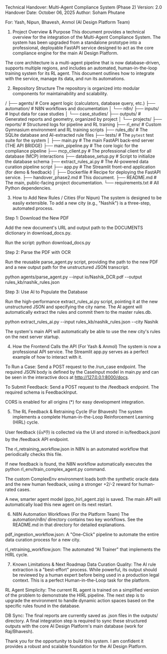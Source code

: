 Technical Handover: Multi-Agent Compliance System (Phase 2)
Version: 2.0
Handover Date: October 06, 2025
Author: Soham Phutane 

For: Yash, Nipun, Bhavesh, Anmol (AI Design Platform Team)

1. Project Overview & Purpose
This document provides a technical overview for the integration of the Multi-Agent Compliance System. The system has been upgraded from a standalone prototype into a professional, deployable FastAPI service designed to act as the core compliance engine for the main AI Design Platform.

The core architecture is a multi-agent pipeline that is now database-driven, supports multiple regions, and includes an automated, human-in-the-loop training system for its RL agent. This document outlines how to integrate with the service, manage its data, and run its automations.

2. Repository Structure
The repository is organized into modular components for maintainability and scalability.

/
├── agents/               # Core agent logic (calculators, database query, etc.)
├── automation/           # N8N workflows and documentation
│   └── n8n/
├── inputs/               # Input data for case studies
│   └── case_studies/
├── outputs/              # Generated reports and geometry, organized by project
│   └── projects/
├── reports/              # Structured logs for pipeline and RL training
├── rl_env/               # Custom Gymnasium environment and RL training scripts
├── rules_db/             # The SQLite database and AI-extracted rule files
├── tests/                # The `pytest` test suite for the system
│
├── main.py               # The main FastAPI back-end server (THE API BRIDGE)
├── main_pipeline.py      # The core logic for the compliance pipeline
├── mcp_client.py         # The professional client for all database (MCP) interactions
├── database_setup.py     # Script to initialize the database schema
├── extract_rules_ai.py   # The AI-powered data curation pipeline script
├── app.py                # The Streamlit front-end application (for demo & feedback)
│
├── Dockerfile            # Recipe for deploying the FastAPI service.
├── handover_phase2.md    # This document.
├── README.md             # The main, public-facing project documentation.
└── requirements.txt      # All Python dependencies.

3. How to Add New Rules / Cities (For Nipun)
The system is designed to be easily extensible. To add a new city (e.g., "Nashik") is a three-step, automated process.

Step 1: Download the New PDF

Add the new document's URL and output path to the DOCUMENTS dictionary in download_docs.py.

Run the script: python download_docs.py

Step 2: Parse the PDF with OCR

Run the reusable parse_agent.py script, providing the path to the new PDF and a new output path for the unstructured JSON transcript.

python agents/parse_agent.py --input io/Nashik_DCR.pdf --output rules_kb/nashik_rules.json

Step 3: Use AI to Populate the Database

Run the high-performance extract_rules_ai.py script, pointing it at the new unstructured JSON and specifying the city name. The AI agent will automatically extract the rules and commit them to the master rules.db.

python extract_rules_ai.py --input rules_kb/nashik_rules.json --city Nashik

The system's main API will automatically be able to use the new city's rules on the next server startup.

4. How the Frontend Calls the API (For Yash & Anmol)
The system is now a professional API service. The Streamlit app.py serves as a perfect example of how to interact with it.

To Run a Case: Send a POST request to the /run_case endpoint. The required JSON body is defined by the CaseInput model in main.py and can be seen in the interactive docs at http://127.0.0.1:8000/docs.

To Submit Feedback: Send a POST request to the /feedback endpoint. The required schema is FeedbackInput.

CORS is enabled for all origins (*) for easy development integration.

5. The RL Feedback & Retraining Cycle (For Bhavesh)
The system implements a complete Human-in-the-Loop Reinforcement Learning (HIRL) cycle.

User feedback (👍/👎) is collected via the UI and stored in io/feedback.jsonl by the /feedback API endpoint.

The rl_retraining_workflow.json in N8N is an automated workflow that periodically checks this file.

If new feedback is found, the N8N workflow automatically executes the python rl_env/train_complex_agent.py command.

The custom ComplexEnv environment loads both the synthetic oracle data and the new human feedback, using a stronger +2/-2 reward for human-rated cases.

A new, smarter agent model (ppo_hirl_agent.zip) is saved. The main API will automatically load this new agent on its next restart.

6. N8N Automation Workflows (For the Platform Team)
The automation/n8n/ directory contains two key workflows. See the README.md in that directory for detailed explanations.

pdf_ingestion_workflow.json: A "One-Click" pipeline to automate the entire data curation process for a new city.

rl_retraining_workflow.json: The automated "AI Trainer" that implements the HIRL cycle.

7. Known Limitations & Next Roadmap
Data Curation Quality: The AI rule extraction is a "best-effort" process. While powerful, its output should be reviewed by a human expert before being used in a production legal context. This is a perfect Human-in-the-Loop task for the platform.

RL Agent Simplicity: The current RL agent is trained on a simplified version of the problem to demonstrate the HIRL pipeline. The next step is to upgrade the environment to handle dynamic action spaces based on the specific rules found in the database.

DB Sync: The final reports are currently saved as .json files in the outputs/ directory. A final integration step is required to sync these structured outputs with the core AI Design Platform's main database (work for Raj/Bhavesh).

Thank you for the opportunity to build this system. I am confident it provides a robust and scalable foundation for the AI Design Platform.